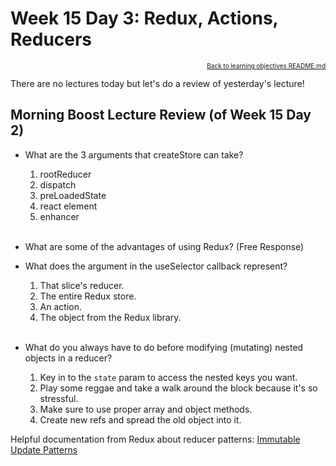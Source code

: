 # Week 15 Day 3: Redux, Actions, Reducers

<a name="#readme-top"></a>

<p align="right" style="font-size:10px">
  <a href="./README.md">Back to learning objectives README.md</a>
</p>

There are no lectures today but let's do a review of yesterday's lecture!

## Morning Boost Lecture Review (of Week 15 Day 2)

- What are the 3 arguments that createStore can take?
  1. rootReducer
  2. dispatch
  3. preLoadedState
  4. react element
  5. enhancer <br></br>

- What are some of the advantages of using Redux? (Free Response)

- What does the argument in the useSelector callback represent?
  1. That slice's reducer.
  2. The entire Redux store.
  3. An action.
  4. The object from the Redux library. <br></br>

- What do you always have to do before modifying (mutating) nested objects in a
  reducer?
  1. Key in to the `state` param to access the nested keys you want.
  2. Play some reggae and take a walk around the block because it's so
     stressful.
  3. Make sure to use proper array and object methods.
  4. Create new refs and spread the old object into it.


Helpful documentation from Redux about reducer patterns: [Immutable Update
Patterns](https://redux.js.org/usage/structuring-reducers/immutable-update-patterns)

